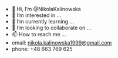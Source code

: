  - 👋 Hi, I’m @NikolaKalinowska
- 👀 I’m interested in ...
- 🌱 I’m currently learning ...
- 💞️ I’m looking to collaborate on ...
- 📫 How to reach me ...
- email:  nikola.kalinowska1999@gmail.com
- phone: +48 663 769 625

<!---
NikolaKalinowska/NikolaKalinowska is a ✨ special ✨ repository because its `README.md` (this file) appears on your GitHub profile.
You can click the Preview link to take a look at your changes.
--->
 
